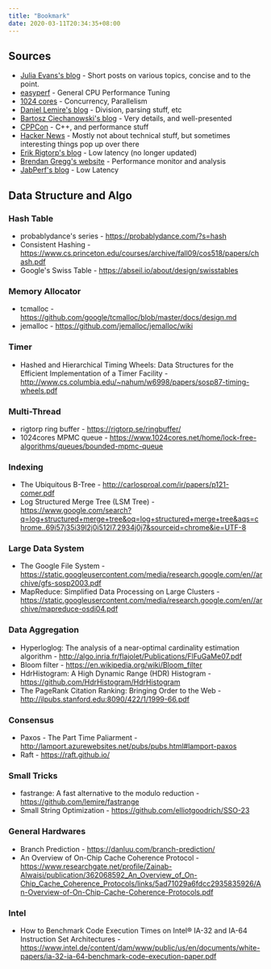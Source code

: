 ```yaml
---
title: "Bookmark"
date: 2020-03-11T20:34:35+08:00
---
```


<!--more-->

## Sources

- [Julia Evans's blog](https://jvns.ca/) - Short posts on various topics, concise and to the point.
- [easyperf](https://easyperf.net/notes/) - General CPU Performance Tuning
- [1024 cores](https://www.1024cores.net/) - Concurrency, Parallelism
- [Daniel Lemire's blog](https://lemire.me/blog/) - Division, parsing stuff, etc
- [Bartosz Ciechanowski's blog](https://ciechanow.ski/) - Very details, and well-presented
- [CPPCon](https://cppcon.org/) - C++, and performance stuff
- [Hacker News](https://news.ycombinator.com/) - Mostly not about technical stuff, but sometimes interesting things pop up over there
- [Erik Rigtorp's blog](https://rigtorp.se/) - Low latency (no longer updated)
- [Brendan Gregg's website](https://www.brendangregg.com/) - Performance monitor and analysis
- [JabPerf's blog](www.jabperf.com) - Low Latency

## Data Structure and Algo

### Hash Table

- probablydance's series - https://probablydance.com/?s=hash 
- Consistent Hashing - https://www.cs.princeton.edu/courses/archive/fall09/cos518/papers/chash.pdf
- Google's Swiss Table - https://abseil.io/about/design/swisstables

### Memory Allocator

- tcmalloc - https://github.com/google/tcmalloc/blob/master/docs/design.md
- jemalloc - https://github.com/jemalloc/jemalloc/wiki

### Timer

- Hashed and Hierarchical Timing Wheels: Data Structures for the Efficient Implementation of a Timer Facility - http://www.cs.columbia.edu/~nahum/w6998/papers/sosp87-timing-wheels.pdf

### Multi-Thread

- rigtorp ring buffer - https://rigtorp.se/ringbuffer/
- 1024cores MPMC queue - https://www.1024cores.net/home/lock-free-algorithms/queues/bounded-mpmc-queue

### Indexing

- The Ubiquitous B-Tree - http://carlosproal.com/ir/papers/p121-comer.pdf
- Log Structured Merge Tree (LSM Tree) - https://www.google.com/search?q=log+structured+merge+tree&oq=log+structured+merge+tree&aqs=chrome..69i57j35i39l2j0i512l7.2934j0j7&sourceid=chrome&ie=UTF-8

### Large Data System

- The Google File System - https://static.googleusercontent.com/media/research.google.com/en//archive/gfs-sosp2003.pdf
- MapReduce: Simplified Data Processing on Large Clusters - https://static.googleusercontent.com/media/research.google.com/en//archive/mapreduce-osdi04.pdf

### Data Aggregation

- Hyperloglog: The analysis of a near-optimal cardinality estimation algorithm - http://algo.inria.fr/flajolet/Publications/FlFuGaMe07.pdf
- Bloom filter - https://en.wikipedia.org/wiki/Bloom_filter
- HdrHistogram: A High Dynamic Range (HDR) Histogram - https://github.com/HdrHistogram/HdrHistogram
- The PageRank Citation Ranking: Bringing Order to the Web - http://ilpubs.stanford.edu:8090/422/1/1999-66.pdf

### Consensus

- Paxos - The Part Time Paliarment - http://lamport.azurewebsites.net/pubs/pubs.html#lamport-paxos
- Raft - https://raft.github.io/

### Small Tricks

- fastrange: A fast alternative to the modulo reduction - https://github.com/lemire/fastrange
- Small String Optimization - https://github.com/elliotgoodrich/SSO-23

### General Hardwares

- Branch Prediction - https://danluu.com/branch-prediction/
- An Overview of On-Chip Cache Coherence Protocol - https://www.researchgate.net/profile/Zainab-Alwaisi/publication/362068592_An_Overview_of_On-Chip_Cache_Coherence_Protocols/links/5ad71029a6fdcc2935835926/An-Overview-of-On-Chip-Cache-Coherence-Protocols.pdf

### Intel

- How to Benchmark Code Execution Times on Intel® IA-32 and IA-64 Instruction Set Architectures - https://www.intel.de/content/dam/www/public/us/en/documents/white-papers/ia-32-ia-64-benchmark-code-execution-paper.pdf
